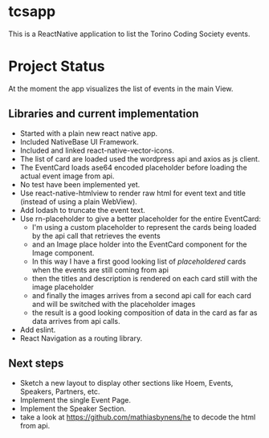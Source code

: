 # tcsapp
This is a ReactNative application to list the Torino Coding Society events.

# Project Status
At the moment the app visualizes the list of events in the main View.

## Libraries and current implementation
* Started with a plain new react native app.
* Included NativeBase UI Framework.
* Included and linked react-native-vector-icons.
* The list of card are loaded used the wordpress api and axios as js client.
* The EventCard loads ase64 encoded  placeholder before loading the actual event image from api.
* No test have been implemented yet.
* Use react-native-htmlview to render raw html for event text and title (instead of using a plain WebView).
* Add lodash to truncate the event text.
* Use rn-placeholder to give a better placeholder for the entire EventCard:
  * I'm using a custom placeholder to represent the cards being loaded by the api call that retrieves the events
  * and an Image place holder into the EventCard component for the Image component.
  * In this way I have a first good looking list of _placeholdered_ cards when the events are still coming from api
  * then the titles and description is rendered on each card still with the image placeholder
  * and finally the images arrives from a second api call for each card and will be switched with the placeholder images
  * the result is a good looking composition of data in the card as far as data arrives from api calls.
* Add eslint.
* React Navigation as a routing library.

## Next steps
* Sketch a new layout to display other sections like Hoem, Events, Speakers, Partners, etc.
* Implement the single Event Page.
* Implement the Speaker Section.
* take a look at https://github.com/mathiasbynens/he to decode the html from api.
